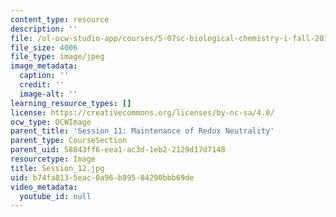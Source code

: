 ```yaml
---
content_type: resource
description: ''
file: /ol-ocw-studio-app/courses/5-07sc-biological-chemistry-i-fall-2013/b74fa8135eac0a96b89584290bbb69de_Session_12.jpg
file_size: 4006
file_type: image/jpeg
image_metadata:
  caption: ''
  credit: ''
  image-alt: ''
learning_resource_types: []
license: https://creativecommons.org/licenses/by-nc-sa/4.0/
ocw_type: OCWImage
parent_title: 'Session 11: Maintenance of Redox Neutrality'
parent_type: CourseSection
parent_uid: 58843ff6-eea1-ac3d-1eb2-2129d17d7148
resourcetype: Image
title: Session_12.jpg
uid: b74fa813-5eac-0a96-b895-84290bbb69de
video_metadata:
  youtube_id: null
---
```

